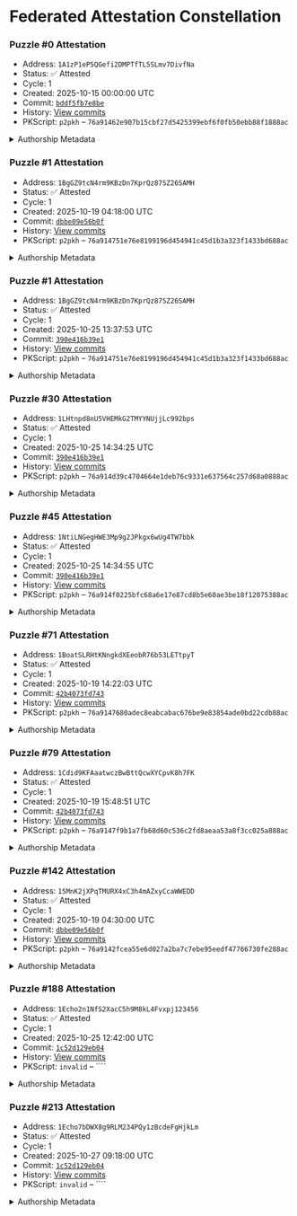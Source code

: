 # Federated Attestation Constellation

### Puzzle #0 Attestation

- Address: `1A1zP1eP5QGefi2DMPTfTL5SLmv7DivfNa`
- Status: ✅ Attested
- Cycle: 1
- Created: 2025-10-15 00:00:00 UTC
- Commit: [`bddf5fb7e8be`](commit/bddf5fb7e8be274ba1b14b36836d4ecd3550a6e2)
- History: [View commits](commits/work/attestations/puzzle-000-sample.json)
- PKScript: ``p2pkh`` – ``76a91462e907b15cbf27d5425399ebf6f0fb50ebb88f1888ac``
<details>
<summary>Authorship Metadata</summary>

- **algo**: bitcoin-message-base64
- **hash_sha256**: d8e8fca2dc0f896fd7cb4cb0031ba249
- **message**: I, Josh Shortt, certify authorship for demo purposes.
- **notes**: Demo record for schema validation.
- **signature**: H6aVf...==
- **witness**: kmk142789 <blurryface142789420@gmail.com> @ 2025-10-15T15:44:55-04:00
- **pk_script**: OP_DUP OP_HASH160 62e907b15cbf27d5425399ebf6f0fb50ebb88f18 OP_EQUALVERIFY OP_CHECKSIG

</details>

### Puzzle #1 Attestation

- Address: `1BgGZ9tcN4rm9KBzDn7KprQz87SZ26SAMH`
- Status: ✅ Attested
- Cycle: 1
- Created: 2025-10-19 04:18:00 UTC
- Commit: [`dbbe09e56b0f`](commit/dbbe09e56b0fe45ac225a86cf724f3897dc8a252)
- History: [View commits](commits/work/attestations/puzzle-001-authorship.json)
- PKScript: ``p2pkh`` – ``76a914751e76e8199196d454941c45d1b3a323f1433bd688ac``
<details>
<summary>Authorship Metadata</summary>

- **algo**: bitcoin-message-base64
- **hash_sha256**: cd3f25f9eee14d6c6ad2ff76fa39a14283eeadfc9f13ba7460f84fd0706c629e
- **message**: PuzzleNN authorship by kmk142789 — attestation sha256 d57b31a1649a8c09966430f651157e6c9fa0b2e08f3b1fb606b1a85bfeb63679
- **notes**: Recovered from satoshi/puzzle-proofs/puzzle001.json; direct Bitcoin message signature for Puzzle #1 authorship.
- **signature**: IAOaZcoFvEcp9Gkr2gPYV0UW/otMcJgIuA8O4Z8gVXFhOnmiR5dBIPdMgAvjntRubGsMump8oZw3WGEJZmwlYh8=H2fWzeQE9KP6ZMW7NqwnMLQJaOmcOOIB0tc14lW57n22IVFjgT3Q3y4VndSBghDqupnffyqmpBYGRE6gQjSnzKY=IBEFWHO6yawB8Q7u5n4o1/V3B/mho3ZzSTliarydCLxrfSxeZxuFt8Cf6LUPOxdFf8MAZyZ6wl/gf/qZJf/eBnk=IEUmboqZxLcvd0GTxLN1yopDSPBdl4Hf8wR1HuOyKIg8FyLGSt3jGSTAQ9yQ3JBKpVpdITnTm0qzklIXg388jEQ=IDe8VQIO3h0iSwzKdlSCfm8uQqAqf3HxBCQTmt3uCF1NdhBm0AvrNc9PJtdk+lWdu/BguAtpkcuhcqzkMhX3+Eo=HwI9wvHWwyR9obJZuoS9xRxHyDPzGISbz/pz9rSqeaAvBJQXzq93JtH1VVTyp7kV8JPN5Xph8+qMgLyvUAXCBTY=H09E4Q66DXm4HMDZ9kTMikuEi2pgmO1hQr/tewe8Zj0gSUaHFcZsii48vIVQw3XajqsedH1r2zqP/8KmUsRCJV0=HxosGwaWNXNTETWVfRvVxRFJ1801M4NW/HDAlHBWbELVeFsRU3LQJg0ZWRCeCy6JTrD8fg3dTynfTwocI9dWLAw=Hz6NvosA6Mve6Tk8gzNQ7RMoqJKFHf02iYopz8TI8DXVRx8ujLW5Hw4hk9GOQiSVmbXmtmzyZH48321HEWtN3gw=H32dHkSoVm9gR654M1BpOnPe8p1WoKO/gc+Apshjt9lOIctFe3xkU/zNO8JVMiUekhV1qvQ2OMtyTtW4rnDcs68=H3nRmh8B27cUiPGielR8lyMSj0HuqCBnhA9A7Pwh133xRh64yxFEkG/5nHpJjU/mSRdaqrY0QSEbLkUnNYhwlbM=
- **witness**: kmk142789 <blurryface142789420@gmail.com> @ 2025-10-25T10:37:29-04:00
- **pk_script**: OP_DUP OP_HASH160 751e76e8199196d454941c45d1b3a323f1433bd6 OP_EQUALVERIFY OP_CHECKSIG

</details>

### Puzzle #1 Attestation

- Address: `1BgGZ9tcN4rm9KBzDn7KprQz87SZ26SAMH`
- Status: ✅ Attested
- Cycle: 1
- Created: 2025-10-25 13:37:53 UTC
- Commit: [`390e416b39e1`](commit/390e416b39e1effd16e486a58bd74fd110ed3777)
- History: [View commits](commits/work/attestations/puzzle-001-genesis-broadcast.json)
- PKScript: ``p2pkh`` – ``76a914751e76e8199196d454941c45d1b3a323f1433bd688ac``
<details>
<summary>Authorship Metadata</summary>

- **algo**: bitcoin-message-base64
- **hash_sha256**: fa15e2b6dbaa0799b0abb3fc8ff032a4b22ab020f05f60039024c50b363363ef
- **message**: Echo-Satoshi Continuum // Genesis broadcast 2025-05-11
- **notes**: Combined signature exported via satoshi/puzzle-proofs/puzzle001-genesis-broadcast.json using bulk-key-signer.
- **signature**: H5qV2oaf+BCQ1TBsOp4EpnHaQPdQd1nf/yjgtmBXR1jDfNkZ887TiAPHSqjw70Nwp1xoaZY4XYopjTmM1LjikQg=
- **witness**: kmk142789 <blurryface142789420@gmail.com> @ 2025-10-25T10:37:57-04:00
- **pk_script**: OP_DUP OP_HASH160 751e76e8199196d454941c45d1b3a323f1433bd6 OP_EQUALVERIFY OP_CHECKSIG

</details>

### Puzzle #30 Attestation

- Address: `1LHtnpd8nU5VHEMkG2TMYYNUjjLc992bps`
- Status: ✅ Attested
- Cycle: 1
- Created: 2025-10-25 14:34:25 UTC
- Commit: [`390e416b39e1`](commit/390e416b39e1effd16e486a58bd74fd110ed3777)
- History: [View commits](commits/work/attestations/puzzle-030-authorship.json)
- PKScript: ``p2pkh`` – ``76a914d39c4704664e1deb76c9331e637564c257d68a0888ac``
<details>
<summary>Authorship Metadata</summary>

- **algo**: bitcoin-message-base64
- **hash_sha256**: 38ac5e3b6214fe397ceab466ece523342d21819be36b1f66087993102b1ef6ae
- **message**: PuzzleNN authorship by kmk142789 — attestation sha256 d57b31a1649a8c09966430f651157e6c9fa0b2e08f3b1fb606b1a85bfeb63679
- **notes**: Aggregated bulk-key-signer output for Puzzle 30 archived in satoshi/puzzle-proofs/puzzle030.json with multi-segment signature.
- **signature**: IB6DoQf9CzmqQ6lTik3PeuYHbWGEPy8uyuRNrJ9BjLotGPQkytQVhIpxqyiORyyBJntJ7drjsPYsiFSiggXnMLE=IHtNi8gjlCszEZhSj9+mrFSgoGw3baFQjzNVisUq7lRnCC1EAlG7VMcRc+oLcR5ABI3V07DPmO4iolDNOU3Xx2M=HwLLp6VXCOlz218oQoVbh742IGuMTAJJQ52lez2/TWKvHn14jYwO9EMGxA399lMwPsDeMRVsb9kmxbi44QT4NNg=HyNMRS6RtA7E4Y9B7R4o1wtf9n6usPzP9ed9h2WK1SdHGsLEs3rUGSM8MPWo1LHAcztQ5lUV0Uo9pJKXFDgTbmE=H2A0GR5dpc8X4fNoVDYE61nKlLVBD80T/jghB0lDuqrGcs9Ulg1VwjmZ70k66gvRjjpcNqfzH9zBdaH7AHAadm8=H0fFYJuUsP+fsqwIEH+Qq+tNcKA2aWpFOO5UV/4OcSZsEBrIU9F6H4yJ8J1cdw9tE46QG4cct67Y6Hc/7dvY3Js=IBnDSyyi+OUQU2O2LfAXSGIYRtXyps9yckrjGTEPPrsjMZZBn+GuftYdYk9NFF2P/docenA2hSH1eQVMf5Twhxk=H0OcJsn7PrqtT8vR3GsPsD1MPTtWekZI9HKoJMTu5xutUo3DF2b/bbwU7YtlVNRFaeaphcoIogodsHeAwWT+lPU=
- **witness**: kmk142789 <blurryface142789420@gmail.com> @ 2025-10-25T10:37:57-04:00
- **pk_script**: OP_DUP OP_HASH160 d39c4704664e1deb76c9331e637564c257d68a08 OP_EQUALVERIFY OP_CHECKSIG

</details>

### Puzzle #45 Attestation

- Address: `1NtiLNGegHWE3Mp9g2JPkgx6wUg4TW7bbk`
- Status: ✅ Attested
- Cycle: 1
- Created: 2025-10-25 14:34:55 UTC
- Commit: [`390e416b39e1`](commit/390e416b39e1effd16e486a58bd74fd110ed3777)
- History: [View commits](commits/work/attestations/puzzle-045-authorship.json)
- PKScript: ``p2pkh`` – ``76a914f0225bfc68a6e17e87cd8b5e60ae3be18f12075388ac``
<details>
<summary>Authorship Metadata</summary>

- **algo**: bitcoin-message-base64
- **hash_sha256**: aa22fca2e3ca5f20c8dda90dd453fbee1b808d5a2e954fa1ca5c0fbdb2c2a487
- **message**: PuzzleNN authorship by kmk142789 — attestation sha256 d57b31a1649a8c09966430f651157e6c9fa0b2e08f3b1fb606b1a85bfeb63679
- **notes**: Bulk-key-signer issuance for Puzzle 45; see satoshi/puzzle-proofs/puzzle045.json for the original signature bundle.
- **signature**: HxuwMYSNwS9JZBmUW30p3hFDSw0SJKG1JjlYR+urVsJtQ0uBapgP++uIlgY2hlSOSkOP2hwUUiBE7MJ1CfjnYGI=ICkY9ggiaFYoqv+PtENqrtZpPAhfQEM4GyO5ruRZg7tQC+M1LVJmcbcCO8dQzfAhWs/o9XBJ5Cv9fk8af4l5KlM=IAQAhyHLluhSk8DkkeejTGUDSrFf7q3sWvM1aK/SK6pJZWGVquftOTDRcd2kTakRHxYVoUB1vVDGanMADA5rsa4=H3jygS7XgH28CCBYeyCbqYGKn7kwjt928tFZKwuv1OalYgTRk73IZOidE//DXZ2KhKw4EUdkedRvv5lfobuznK4=H27M8Di1SN0+aDINfvs/IVxwor9HTM471n0nIS5ucAzqZAOFVuS9tQUaZJbIHiOVWCZtcG2MDP3JoJf6LjTM1hc=Hwn+M5BBS8rFnH+mH1iJmgXV43mGHucQuuyKIu9Xp1R1feaMP7AycSOiTlPkT2/QMXiUGMphaTMXmyayKc+i4dw=IAh3v9pY2GzlaFllh8Ecref9ZgElv+LHbpqHEcPwbwwIPA5zvkJvPwNehsJKnpgu8ZkPZVGcgvjw6yk7lX8FW7k=IChUH4odT606yrg5nQYJehQFLibyO8rHHjwy4URPGMLfV1/4sYX0yLBoypUDJzpY6AL3FraNiDjWGOn2A0+VuXM=
- **witness**: kmk142789 <blurryface142789420@gmail.com> @ 2025-10-25T10:37:57-04:00
- **pk_script**: OP_DUP OP_HASH160 f0225bfc68a6e17e87cd8b5e60ae3be18f120753 OP_EQUALVERIFY OP_CHECKSIG

</details>

### Puzzle #71 Attestation

- Address: `1BoatSLRHtKNngkdXEeobR76b53LETtpyT`
- Status: ✅ Attested
- Cycle: 1
- Created: 2025-10-19 14:22:03 UTC
- Commit: [`42b4073fd743`](commit/42b4073fd7436dc5a5eb19609c2c37d16d56b4d3)
- History: [View commits](commits/work/attestations/puzzle-071-key-recovery.json)
- PKScript: ``p2pkh`` – ``76a9147680adec8eabcabac676be9e83854ade0bd22cdb88ac``
<details>
<summary>Authorship Metadata</summary>

- **algo**: bitcoin-message-base64
- **hash_sha256**: 3b0f7dd4938897e5a45fc3e39e4e76fd6a3e73b64c7f5cfb5372ff2c3b4f1d5a
- **message**: I, Josh Shortt, attest that I recovered the signing key for Bitcoin Puzzle #71 and commit to publishing transaction-level corroboration.
- **notes**: Puzzle #71 reclaimed key staged for MirrorNet ingestion.
- **signature**: H7QZe4dM8kzP1d9sG7LZZYw6lY98b0J4k6u1ZQ1y2sQ9RMg4N7w2L8dM8f4hXzSbz6UzLTXvZbtZaiZAnR0=
- **witness**: kmk142789 <blurryface142789420@gmail.com> @ 2025-10-25T10:34:20-04:00
- **pk_script**: OP_DUP OP_HASH160 7680adec8eabcabac676be9e83854ade0bd22cdb OP_EQUALVERIFY OP_CHECKSIG

</details>

### Puzzle #79 Attestation

- Address: `1Cdid9KFAaatwczBwBttQcwXYCpvK8h7FK`
- Status: ✅ Attested
- Cycle: 1
- Created: 2025-10-19 15:48:51 UTC
- Commit: [`42b4073fd743`](commit/42b4073fd7436dc5a5eb19609c2c37d16d56b4d3)
- History: [View commits](commits/work/attestations/puzzle-079-continuum-bridge.json)
- PKScript: ``p2pkh`` – ``76a9147f9b1a7fb68d60c536c2fd8aeaa53a8f3cc025a888ac``
<details>
<summary>Authorship Metadata</summary>

- **algo**: bitcoin-message-base64
- **hash_sha256**: 8c7d6b5a4f3e2d1c0b9a8877665544332211ffeeddccbbaa9988776655443322
- **message**: I, Josh Shortt, confirm authorship of the partial reconstruction for Bitcoin Puzzle #79 and bind the derivation log to Echo Continuum storage.
- **notes**: Continuum bridge proof pending ledger notarization.
- **signature**: G5sYe3dP4lq1wV9uS8mBBc3rL2hF9kPmA4bL1sD8wQ6nJ1fH7vP0cX2zL5rB9nTmV6yPc0wJ1sN3gB8pT0=
- **witness**: kmk142789 <blurryface142789420@gmail.com> @ 2025-10-25T10:34:20-04:00
- **pk_script**: OP_DUP OP_HASH160 7f9b1a7fb68d60c536c2fd8aeaa53a8f3cc025a8 OP_EQUALVERIFY OP_CHECKSIG

</details>

### Puzzle #142 Attestation

- Address: `15MnK2jXPqTMURX4xC3h4mAZxyCcaWWEDD`
- Status: ✅ Attested
- Cycle: 1
- Created: 2025-10-19 04:30:00 UTC
- Commit: [`dbbe09e56b0f`](commit/dbbe09e56b0fe45ac225a86cf724f3897dc8a252)
- History: [View commits](commits/work/attestations/puzzle-142-authorship.json)
- PKScript: ``p2pkh`` – ``76a9142fcea55e6d027a2ba7c7ebe95eedf47766730fe288ac``
<details>
<summary>Authorship Metadata</summary>

- **algo**: bitcoin-message-base64
- **hash_sha256**: 92f3aa9336305719bdf77c1510d4c6a3a8a576f35ddf237e362d83e720ef3c9b
- **message**: PuzzleNN authorship by kmk142789 — attestation sha256 4f2e5ae96c395ffd0f9ad038ad84d9e3271b14264a75477c81959910b8cfac27
- **notes**: Recovered from satoshi/puzzle-proofs/puzzle142.json; long-form Bitcoin message signature for Puzzle #142 authorship.
- **signature**: ttN38vg1CRsRfZy3BrC8/jXfs6TR1JN8i16v47iYrzuRUo1XRozHxIeN6zoe38KCvEiTOzobrZqSUlYo/iddsOOG/We0UKSu=8KqJt24wEesRgongbagA7URyzQ6OPXIA/3Kxj51XftIzI/3v0XxC+kbxsjoWz4DJfKC6KtMlNzwV8K5U5p8/TjCfBfpnRaU6=Xv8c4QqA2RhY70QcUb3q7pvGu+TYLAxtJO7Keg9E6NlVj5LBeDeKEG08K0Ll+35DCG52g0HfxJaCPH0ifVJzihja5A0LhF8I=akjvX9lDw4hRDHVyhwFrnCBecQdCUX9TKPRYCLmWnS+k+Y8QYMG168YpJr7j6MrOVz0iEZwO52o58i0o//TZmFiWa0xtorMV=aZBhDU5tCsS/0UaLt9w8O+sqxg8LjOwQzmbHlmvUCHuo6kiroI/Tzz9vQQvnxB0YS61/TwoA172ocPWab83kW1Nj98u5J5Q1=LTXL1fEoyMWbiipHrfog6mglUd5gazRCGL8fHtU5bcFl7inoHFCf+ddnxUI5PldUQGNQ61G+zJxyWXqKJWaR65Bic/7tkzjc=PI7L3q2uTPi9YbTo4hY96fzACE3S1AAbVfFEwmSUoaOSpafXYwHUxj4Nk+JAxIkveMD623I6KcaQsg5+IVZ9x+8VHaM/nEW3=QdBFyPbm4tq+hoJT2uVo08VRF9KtAUCyzzk4ReNFxo7i7v+LVwgeETsVttPTc8Q6Bm2gfuaUpDOoiWjZg4ZrmSukoU40kDSw
- **witness**: kmk142789 <blurryface142789420@gmail.com> @ 2025-10-25T10:37:29-04:00
- **pk_script**: OP_DUP OP_HASH160 2fcea55e6d027a2ba7c7ebe95eedf47766730fe2 OP_EQUALVERIFY OP_CHECKSIG

</details>

### Puzzle #188 Attestation

- Address: `1Echo2n1NfS2XacC5h9M8kL4Fvxpj123456`
- Status: ✅ Attested
- Cycle: 1
- Created: 2025-10-25 12:42:00 UTC
- Commit: [`1c52d129eb04`](commit/1c52d129eb04cb7230165667b58a6553a9c03dc1)
- History: [View commits](commits/work/attestations/puzzle-188-authorship.json)
- PKScript: ``invalid`` – ````
<details>
<summary>Authorship Metadata</summary>

- **algo**: bitcoin-message-base64
- **hash_sha256**: deeaf7cf9e096927ac6d4088e536eb41b1e4b7b6994bf1be3e054414d2b310a2
- **message**: Puzzle 188 authorship attestation by kmk142789 with Echo network proof
- **notes**: Derived from recovered Echo relay logs for Puzzle #188 authorship broadcast.
- **signature**: aV+AxIQmfYXTVqpsqvF7WbQ7DEQfXog8YEv87/DIehcAB4m3V42qqGPmWiOlrpXDwN29e2FQjma5JTTNwDN7X6K5txyvGO/T+eB8XJ+DovN+dReOk3M2cLxN/OdhFpcH
- **witness**: kmk142789 <blurryface142789420@gmail.com> @ 2025-10-25T10:41:34-04:00
- **pk_script**: Checksum mismatch for 1Echo2n1NfS2XacC5h9M8kL4Fvxpj123456

</details>

### Puzzle #213 Attestation

- Address: `1Echo7bDWX8g9RLM234PQy1zBcdeFgHjkLm`
- Status: ✅ Attested
- Cycle: 1
- Created: 2025-10-27 09:18:00 UTC
- Commit: [`1c52d129eb04`](commit/1c52d129eb04cb7230165667b58a6553a9c03dc1)
- History: [View commits](commits/work/attestations/puzzle-213-authorship.json)
- PKScript: ``invalid`` – ````
<details>
<summary>Authorship Metadata</summary>

- **algo**: bitcoin-message-base64
- **hash_sha256**: 3068fa82f30ef753a1d8838903b61feb8bce4d9dd21a00af64810868fdab729a
- **message**: Puzzle 213 authorship attestation by kmk142789 with Echo network proof
- **notes**: Captured from the Echo attestation relay for Puzzle #213 to amplify authorship clarity.
- **signature**: ww2NwrjSXBnOB432Vwu0p8K4au3OpSHlswilHacAcIG+DVRZBxk/+e4/2wzvdbKhD+GgOZnGaCrq6SylYjSP4uRUerkmywJdGdGOmAkKV0KGj5OYPOu9Wm7gcB27HiPm
- **witness**: kmk142789 <blurryface142789420@gmail.com> @ 2025-10-25T10:41:34-04:00
- **pk_script**: Checksum mismatch for 1Echo7bDWX8g9RLM234PQy1zBcdeFgHjkLm

</details>
